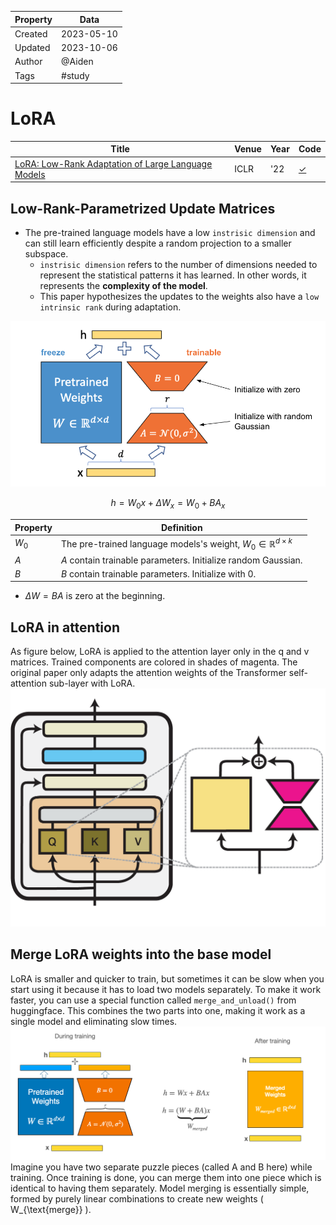 | Property  | Data |
|-|-|
| Created | 2023-05-10 |
| Updated | 2023-10-06 |
| Author | @Aiden |
| Tags | #study |

# LoRA
| Title | Venue | Year | Code |
|-|-|-|-|
| [LoRA: Low-Rank Adaptation of Large Language Models](https://arxiv.org/abs/2106.09685) | ICLR | '22 | [✓](https://github.com/huggingface/peft/blob/main/src/peft/tuners/lora.py) |
## Low-Rank-Parametrized Update Matrices
- The pre-trained language models have a low `instrisic dimension` and can still learn efficiently despite a random projection to a smaller subspace. 
    - `instrisic dimension` refers to the number of dimensions needed to represent the statistical patterns it has learned. In other words, it represents the **complexity of the model**.
    - This paper hypothesizes the updates to the weights also have a `low intrinsic rank` during adaptation.

![lora](./assets/lora.png)

$$
h = W_0 x + \Delta W_x  = W_0 + BA_x
$$


| Property | Definition |
|-|-|
| $W_0$ | The pre-trained language models's weight, $W_0 \in \mathbb{R}^{d \times k}$ |
| $A$   | $A$ contain trainable parameters. Initialize random Gaussian.  |
| $B$   | $B$ contain trainable parameters. Initialize with 0. |

- $\Delta W = BA$ is zero at the beginning.

## LoRA in attention
As figure below, LoRA is applied to the attention layer only in the q and v matrices. Trained components are colored in shades of magenta. The original paper only adapts the attention weights of the Transformer self-attention sub-layer with LoRA.
![lora_attention](./assets/lora_attention.png)


## Merge LoRA weights into the base model
LoRA is smaller and quicker to train, but sometimes it can be slow when you start using it because it has to load two models separately. 
To make it work faster, you can use a special function called `merge_and_unload()` from huggingface. This combines the two parts into one, making it work as a single model and eliminating slow times.
![merge](./assets/lora_merge.png)
Imagine you have two separate puzzle pieces (called A and B here) while training. Once training is done, you can merge them into one piece which is identical to having them separately.
Model merging is essentially simple, formed by purely linear combinations to create new weights \( W_{\text{merge}} \).


